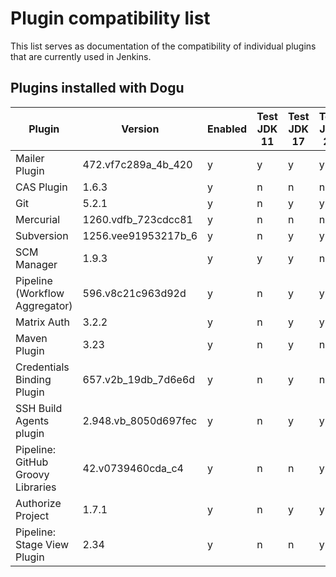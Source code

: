 # Plugin compatibility list

This list serves as documentation of the compatibility of individual plugins that are currently used in Jenkins.

## Plugins installed with Dogu

| Plugin                            | Version              | Enabled | Test JDK 11 | Test JDK 17 | Test JDK 21 | Test Functional |
|-----------------------------------|----------------------|---------|-------------|-------------|-------------|-----------------|
| Mailer Plugin                     | 472.vf7c289a_4b_420  | y       | y           | y           | y           | n               |
| CAS Plugin                        | 1.6.3                | y       | n           | n           | n           | y               |
| Git                               | 5.2.1                | y       | n           | y           | y           | n               |
| Mercurial                         | 1260.vdfb_723cdcc81  | y       | n           | n           | n           | y               |
| Subversion                        | 1256.vee91953217b_6  | y       | n           | y           | y           | n               |
| SCM Manager                       | 1.9.3                | y       | y           | y           | n           | n               |
| Pipeline (Workflow Aggregator)    | 596.v8c21c963d92d    | y       | n           | y           | y           | n               |
| Matrix Auth                       | 3.2.2                | y       | n           | y           | y           | n               |
| Maven Plugin                      | 3.23                 | y       | n           | y           | n           | n               |
| Credentials Binding Plugin        | 657.v2b_19db_7d6e6d  | y       | n           | y           | n           | n               |
| SSH Build Agents plugin           | 2.948.vb_8050d697fec | y       | n           | y           | y           | n               |
| Pipeline: GitHub Groovy Libraries | 42.v0739460cda_c4    | y       | n           | n           | y           | n               |
| Authorize Project                 | 1.7.1                | y       | n           | y           | y           | n               |
| Pipeline: Stage View Plugin       | 2.34                 | y       | n           | n           | y           | n               |